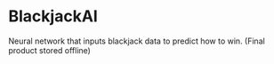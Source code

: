 # BlackjackAI
Neural network that inputs blackjack data to predict how to win.
(Final product stored offline)
